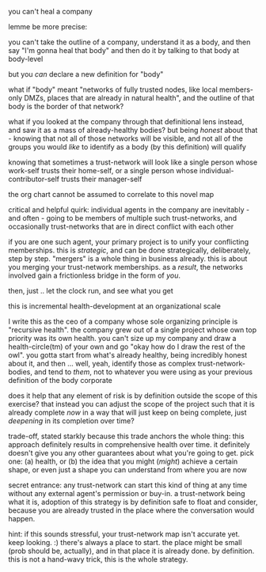 you can't heal a company

lemme be more precise:

you can't take the outline of a company, understand it as a body, and then say "I'm gonna heal that body" and then do it by talking to that body at body-level

but you *can* declare a new definition for "body"

what if "body" meant "networks of fully trusted nodes, like local members-only DMZs, places that are already in natural health", and the outline of that body is the border of that network?

what if you looked at the company through that definitional lens instead, and saw it as a mass of already-healthy bodies? but being *honest* about that - knowing that not all of those networks will be visible, and not all of the groups you would *like* to identify as a body (by this definition) will qualify

knowing that sometimes a trust-network will look like a single person whose work-self trusts their home-self, or a single person whose individual-contributor-self trusts their manager-self

the org chart cannot be assumed to correlate to this novel map

critical and helpful quirk: individual agents in the company are inevitably - and often - going to be members of multiple such trust-networks, and occasionally trust-networks that are in direct conflict with each other

if you are one such agent, your primary project is to unify your conflicting memberships. this is *strategic*, and can be done strategically, deliberately, step by step. "mergers" is a whole thing in business already. this is about you merging your trust-network memberships. as a *result*, the networks involved gain a frictionless bridge in the form of *you*.

then, just .. let the clock run, and see what you get

this is incremental health-development at an organizational scale

I write this as the ceo of a company whose sole organizing principle is "recursive health". the company grew out of a single project whose own top priority was its own health. you can't size up my company and draw a health-circle(tm) of your own and go "okay how do I draw the rest of the owl". you gotta start from what's already healthy, being incredibly honest about it, and then ... well, yeah, identify those as complex trust-network-bodies, and tend to *them*, not to whatever you were using as your previous definition of the body corporate

does it help that any element of risk is by definition outside the scope of this exercise? that instead you can adjust the scope of the project such that it is already complete *now* in a way that will just keep on being complete, just *deepening* in its completion over time?

trade-off, stated starkly because this trade anchors the whole thing: this approach definitely results in comprehensive health over time. it definitely doesn't give you any other guarantees about what you're going to get. pick one: (a) health, or (b) the idea that you might (*might*) achieve a certain shape, or even just a shape you can understand from where you are now

secret entrance: any trust-network can start this kind of thing at any time without any external agent's permission or buy-in. a trust-network being what it is, adoption of this strategy is by definition safe to float and consider, because you are already trusted in the place where the conversation would happen.

hint: if this sounds stressful, your trust-network map isn't accurate yet. keep looking. :) there's always a place to start. the place might be small (prob should be, actually), and in that place it is already done. by definition. this is not a hand-wavy trick, this is the whole strategy.
